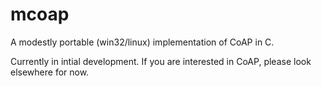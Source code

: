 mcoap
=====

A modestly portable (win32/linux) implementation of CoAP in C.

Currently in intial development. If you are interested in CoAP, please look elsewhere for now.

